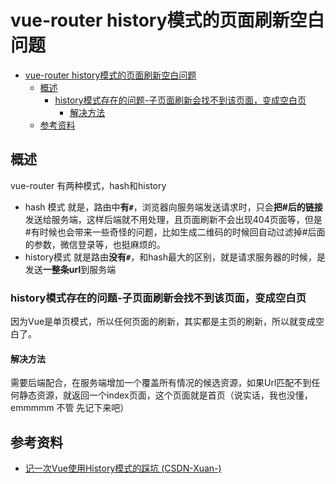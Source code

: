 # vue-router history模式的页面刷新空白问题
<!-- TOC -->

- [vue-router history模式的页面刷新空白问题](#vue-router-history%e6%a8%a1%e5%bc%8f%e7%9a%84%e9%a1%b5%e9%9d%a2%e5%88%b7%e6%96%b0%e7%a9%ba%e7%99%bd%e9%97%ae%e9%a2%98)
  - [概述](#%e6%a6%82%e8%bf%b0)
    - [history模式存在的问题-子页面刷新会找不到该页面，变成空白页](#history%e6%a8%a1%e5%bc%8f%e5%ad%98%e5%9c%a8%e7%9a%84%e9%97%ae%e9%a2%98-%e5%ad%90%e9%a1%b5%e9%9d%a2%e5%88%b7%e6%96%b0%e4%bc%9a%e6%89%be%e4%b8%8d%e5%88%b0%e8%af%a5%e9%a1%b5%e9%9d%a2%e5%8f%98%e6%88%90%e7%a9%ba%e7%99%bd%e9%a1%b5)
      - [解决方法](#%e8%a7%a3%e5%86%b3%e6%96%b9%e6%b3%95)
  - [参考资料](#%e5%8f%82%e8%80%83%e8%b5%84%e6%96%99)

<!-- /TOC -->
## 概述

vue-router 有两种模式，hash和history

- hash 模式
  就是，路由中**有`#`**，浏览器向服务端发送请求时，只会**把#后的链接**发送给服务端，这样后端就不用处理，且页面刷新不会出现404页面等，但是#有时候也会带来一些奇怪的问题，比如生成二维码的时候回自动过滤掉#后面的参数，微信登录等，也挺麻烦的。
- history模式 
  就是路由**没有`#`**，和hash最大的区别，就是请求服务器的时候，是发送**一整条url**到服务端

### history模式存在的问题-子页面刷新会找不到该页面，变成空白页

因为Vue是单页模式，所以任何页面的刷新，其实都是主页的刷新，所以就变成空白了。

#### 解决方法

需要后端配合，在服务端增加一个覆盖所有情况的候选资源，如果Url匹配不到任何静态资源，就返回一个index页面，这个页面就是首页（说实话，我也没懂，emmmmm  不管 先记下来吧）

## 参考资料

- [记一次Vue使用History模式的踩坑
(CSDN-Xuan-)](https://blog.csdn.net/a1543070977/article/details/85854832)